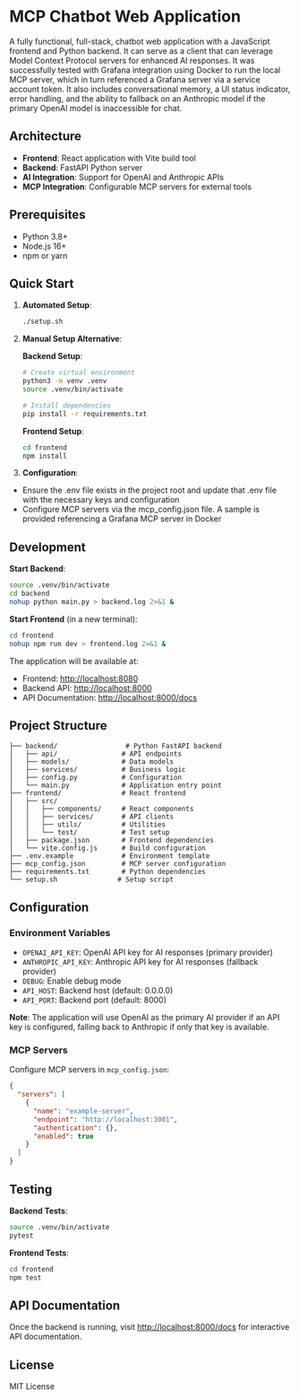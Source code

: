 # MCP Chatbot Web Application

A fully functional, full-stack, chatbot web application with a JavaScript frontend and Python backend. It can serve as a client that can leverage Model Context Protocol servers for enhanced AI responses. It was successfully tested with Grafana integration using Docker to run the local MCP server, which in turn referenced a Grafana server via a service account token. It also includes conversational memory, a UI status indicator, error handling, and the ability to fallback on an Anthropic model if the primary OpenAI model is inaccessible for chat. 

## Architecture

- **Frontend**: React application with Vite build tool
- **Backend**: FastAPI Python server
- **AI Integration**: Support for OpenAI and Anthropic APIs
- **MCP Integration**: Configurable MCP servers for external tools

## Prerequisites

- Python 3.8+
- Node.js 16+
- npm or yarn

## Quick Start

1. **Automated Setup**:

   ```bash
   ./setup.sh
   ```

2. **Manual Setup Alternative**:

   **Backend Setup**:

   ```bash
   # Create virtual environment
   python3 -m venv .venv
   source .venv/bin/activate
   
   # Install dependencies
   pip install -r requirements.txt
   ```

   **Frontend Setup**:

   ```bash
   cd frontend
   npm install
   ```

3. **Configuration**:

- Ensure the .env file exists in the project root and update that .env file with the necessary keys and configuration
- Configure MCP servers via the mcp_config.json file. A sample is provided referencing a Grafana MCP server in Docker

## Development

**Start Backend**:

```bash
source .venv/bin/activate
cd backend
nohup python main.py > backend.log 2>&1 &
```

**Start Frontend** (in a new terminal):

```bash
cd frontend
nohup npm run dev > frontend.log 2>&1 &
```

The application will be available at:

- Frontend: <http://localhost:8080>
- Backend API: <http://localhost:8000>
- API Documentation: <http://localhost:8000/docs>

## Project Structure

```
├── backend/                 # Python FastAPI backend
│   ├── api/                # API endpoints
│   ├── models/             # Data models
│   ├── services/           # Business logic
│   ├── config.py           # Configuration
│   └── main.py             # Application entry point
├── frontend/               # React frontend
│   ├── src/
│   │   ├── components/     # React components
│   │   ├── services/       # API clients
│   │   ├── utils/          # Utilities
│   │   └── test/           # Test setup
│   ├── package.json        # Frontend dependencies
│   └── vite.config.js      # Build configuration
├── .env.example            # Environment template
├── mcp_config.json         # MCP server configuration
├── requirements.txt        # Python dependencies
└── setup.sh               # Setup script
```

## Configuration

### Environment Variables

- `OPENAI_API_KEY`: OpenAI API key for AI responses (primary provider)
- `ANTHROPIC_API_KEY`: Anthropic API key for AI responses (fallback provider)
- `DEBUG`: Enable debug mode
- `API_HOST`: Backend host (default: 0.0.0.0)
- `API_PORT`: Backend port (default: 8000)

**Note**: The application will use OpenAI as the primary AI provider if an API key is configured, falling back to Anthropic if only that key is available.

### MCP Servers

Configure MCP servers in `mcp_config.json`:

```json
{
  "servers": [
    {
      "name": "example-server",
      "endpoint": "http://localhost:3001",
      "authentication": {},
      "enabled": true
    }
  ]
}
```

## Testing

**Backend Tests**:

```bash
source .venv/bin/activate
pytest
```

**Frontend Tests**:

```bash
cd frontend
npm test
```

## API Documentation

Once the backend is running, visit <http://localhost:8000/docs> for interactive API documentation.

## License

MIT License
